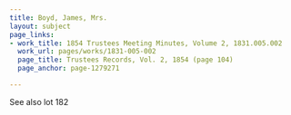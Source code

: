 ```yaml
---
title: Boyd, James, Mrs.
layout: subject
page_links:
- work_title: 1854 Trustees Meeting Minutes, Volume 2, 1831.005.002
  work_url: pages/works/1831-005-002
  page_title: Trustees Records, Vol. 2, 1854 (page 104)
  page_anchor: page-1279271

---
```

<p>See also lot 182</p>